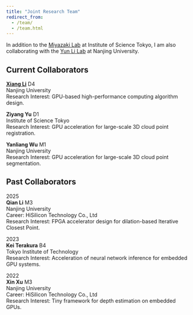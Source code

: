 ```yaml
---
title: "Joint Research Team"
redirect_from: 
  - /team/
  - /team.html
---
```


In addition to the [Miyazaki Lab](http://www.lsc.cs.titech.ac.jp/en/) at Institute of Science Tokyo, I am also
collaborating with the [Yun Li Lab](https://www.yunligroup.org/) at Nanjing University.

## Current Collaborators

**[Xiang Li](https://lixiang-lab.github.io/)**	D4<br />
Nanjing University<br />
Research Interest: GPU-based high-performance computing algorithm design.

**Ziyang Yu**	D1<br />
Institute of Science Tokyo<br />
Research Interest: GPU acceleration for large-scale 3D cloud point registration.

**Yanliang Wu**    M1<br />
Nanjing University<br />
Research Interest: GPU acceleration for large-scale 3D cloud point segmentation.


## Past Collaborators

2025<br />
**Qian Li**    M3<br />
Nanjing University<br />
Career: HiSilicon Technology Co., Ltd<br />
Research Interest: FPGA accelerator design for dilation-based Iterative Closest Point.


2023<br />
**Kei Terakura**	B4<br />
Tokyo Institute of Technology<br />
Research Interest: Acceleration of neural network inference for embedded GPU systems.

2022<br />
**Xin Xu**	M3<br />
Nanjing University<br />
Career: HiSilicon Technology Co., Ltd<br />
Research Interest: Tiny framework for depth estimation on embedded GPUs. 

